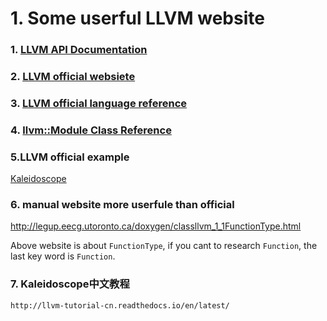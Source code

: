 # 1. Some  userful LLVM website
### 1. [LLVM API Documentation](http://legup.eecg.utoronto.ca/doxygen/classllvm_1_1Function.html)

### 2. [LLVM official websiete](http://llvm.org/)

### 3. [LLVM official language reference](http://llvm.org/docs/LangRef.html)

### 4. [llvm::Module Class Reference](http://llvm.org/doxygen/classllvm_1_1Module.html)


### 5.LLVM official example
[Kaleidoscope](http://llvm.org/docs/tutorial/index.html)

### 6. manual website more userfule than official
http://legup.eecg.utoronto.ca/doxygen/classllvm_1_1FunctionType.html

Above website is about `FunctionType`, if you cant to research `Function`, the last key word is `Function`.

### 7. Kaleidoscope中文教程
```
http://llvm-tutorial-cn.readthedocs.io/en/latest/
```
